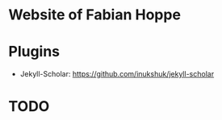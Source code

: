 # Website of Fabian Hoppe

# Plugins
* Jekyll-Scholar: https://github.com/inukshuk/jekyll-scholar

# TODO
